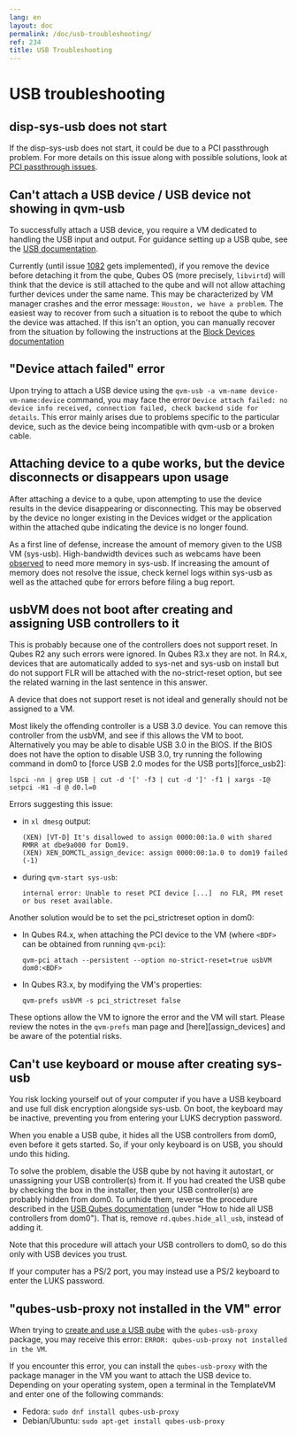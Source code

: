 ```yaml
---
lang: en
layout: doc
permalink: /doc/usb-troubleshooting/
ref: 234
title: USB Troubleshooting
---
```


# USB troubleshooting 

## disp-sys-usb does not start 

If the disp-sys-usb does not start, it could be due to a PCI passthrough problem. 
For more details on this issue along with possible solutions, look at [PCI passthrough issues](/doc/pci-troubleshooting/#pci-passthrough-issues).

## Can't attach a USB device / USB device not showing in qvm-usb  

To successfully attach a USB device, you require a VM dedicated to handling the USB input and output. 
For guidance setting up a USB qube, see the [USB documentation](/doc/usb-devices/#creating-and-using-a-usb-qube). 

Currently (until issue [1082](https://github.com/QubesOS/qubes-issues/issues/1082) gets implemented), if you remove the device before detaching it from the qube, Qubes OS (more precisely, `libvirtd`) will think that the device is still attached to the qube and will not allow attaching further devices under the same name. 
This may be characterized by VM manager crashes and the error message: `Houston, we have a problem`.
The easiest way to recover from such a situation is to reboot the qube to which the device was attached.
If this isn't an option, you can manually recover from the situation by following the instructions at the [Block Devices documentation](/doc/block-devices/#what-if-i-removed-the-device-before-detaching-it-from-the-vm)

## "Device attach failed" error

Upon trying to attach a USB device using the `qvm-usb -a vm-name device-vm-name:device` command, you may face the error `Device attach failed: no device info received, connection failed, check backend side for details`. 
This error mainly arises due to problems specific to the particular device, such as the device being incompatible with qvm-usb or a broken cable.

## Attaching device to a qube works, but the device disconnects or disappears upon usage

After attaching a device to a qube, upon attempting to use the device results in the device disappearing or disconnecting. This may be observed by the device no longer existing in the Devices widget or the application within the attached qube indicating the device is no longer found.

As a first line of defense, increase the amount of memory given to the USB VM (sys-usb). High-bandwidth devices such as webcams have been [observed](https://github.com/QubesOS/qubes-issues/issues/6200) to need more memory in sys-usb. If increasing the amount of memory does not resolve the issue, check kernel logs within sys-usb as well as the attached qube for errors before filing a bug report.

## usbVM does not boot after creating and assigning USB controllers to it 

This is probably because one of the controllers does not support reset. 
In Qubes R2 any such errors were ignored. In Qubes R3.x they are not.
In R4.x, devices that are automatically added to sys-net and sys-usb on install but do not support FLR will be attached with the no-strict-reset option, but see the related warning in the last sentence in this answer.

A device that does not support reset is not ideal and generally should not be assigned to a VM.

Most likely the offending controller is a USB 3.0 device. 
You can remove this controller from the usbVM, and see if this allows the VM to boot.
Alternatively you may be able to disable USB 3.0 in the BIOS.
If the BIOS does not have the option to disable USB 3.0, try running the following command in dom0 to [force USB 2.0 modes for the USB ports][force_usb2]:

```
lspci -nn | grep USB | cut -d '[' -f3 | cut -d ']' -f1 | xargs -I@ setpci -H1 -d @ d0.l=0
```

Errors suggesting this issue:

- in `xl dmesg` output:

    ```
    (XEN) [VT-D] It's disallowed to assign 0000:00:1a.0 with shared RMRR at dbe9a000 for Dom19.
    (XEN) XEN_DOMCTL_assign_device: assign 0000:00:1a.0 to dom19 failed (-1)
    ```

- during `qvm-start sys-usb`:

    `
    internal error: Unable to reset PCI device [...]  no FLR, PM reset or bus reset available.
    `

Another solution would be to set the pci_strictreset option in dom0:

- In Qubes R4.x, when attaching the PCI device to the VM (where `<BDF>` can be obtained from running `qvm-pci`):

    ```
    qvm-pci attach --persistent --option no-strict-reset=true usbVM dom0:<BDF>
    ```

- In Qubes R3.x, by modifying the VM's properties:

    ```
    qvm-prefs usbVM -s pci_strictreset false
    ```

These options allow the VM to ignore the error and the VM will start.
Please review the notes in the `qvm-prefs` man page and [here][assign_devices] and be aware of the potential risks. 

## Can't use keyboard or mouse after creating sys-usb  

You risk locking yourself out of your computer if you have a USB keyboard and use full disk encryption alongside sys-usb. 
On boot, the keyboard may be inactive, preventing you from entering your LUKS decryption password. 

When you enable a USB qube, it hides all the USB controllers from dom0, even before it gets started. 
So, if your only keyboard is on USB, you should undo this hiding. 

To solve the problem, disable the USB qube by not having it autostart, or unassigning your USB controller(s) from it. If you had created the USB qube by checking the box in the installer, then your USB controller(s) are probably hidden from dom0. To unhide them, reverse the procedure described in the [USB Qubes documentation](/doc/usb-qubes/#how-to-hide-all-usb-controllers-from-dom0) (under "How to hide all USB controllers from dom0"). That is, remove `rd.qubes.hide_all_usb`, instead of adding it. 

Note that this procedure will attach your USB controllers to dom0, so do this only with USB devices you trust.

If your computer has a PS/2 port, you may instead use a PS/2 keyboard to enter the LUKS password. 

## "qubes-usb-proxy not installed in the VM" error 

When trying to [create and use a USB qube](/doc/usb-devices/#creating-and-using-a-usb-qube) with the `qubes-usb-proxy` package, you may receive this error: `ERROR: qubes-usb-proxy not installed in the VM`.

If you encounter this error, you can install the `qubes-usb-proxy` with the package manager in the VM you want to attach the USB device to.
Depending on your operating system, open a terminal in the TemplateVM and enter one of the following commands:

- Fedora: `sudo dnf install qubes-usb-proxy`
- Debian/Ubuntu: `sudo apt-get install qubes-usb-proxy`
